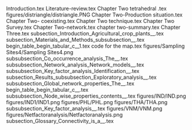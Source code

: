 Introduction.tex
Literature-review.tex
Chapter Two tetrahedral .tex
figures/distriangle/distriangle.PNG
Chapter Two-Production situation.tex
Chapter Two- coexisting.tex
Chapter Two technique.tex
Chapter Two Survey.tex
Chapter Two-network.tex
chapter two-summary.tex
Chapter Three.tex
subsection_Introduction_Agricultural_crop_plants__.tex
subsection_Materials_and_Methods_subsubsection__.tex
begin_table_begin_tabular_c__1.tex
code for the map.tex
figures/Sampling Sites4/Sampling Sites4.png
subsubsection_Co_occurrence_analysis_The__.tex
subsubsection_Network_analysis_Network_models__.tex
subsubsection_Key_factor_analysis_Identification__.tex
subsection_Results_subsubsection_Exploratory_analysis__.tex
subsubsection_Global_network_properties_The__.tex
begin_table_begin_tabular_c__.tex
subsubsection_Node_wise_properties_contents__.tex
figures/IND/IND.png
figures/IND1/IND1.png
figures/PHL/PHL.png
figures/THA/THA.png
subsubsection_Key_factor_analysis__.tex
figures/VNM/VNM.png
figures/Netfactoranalysis/Netfactoranalysis.png
subsection_Glossary_Connectivity_is_a__.tex